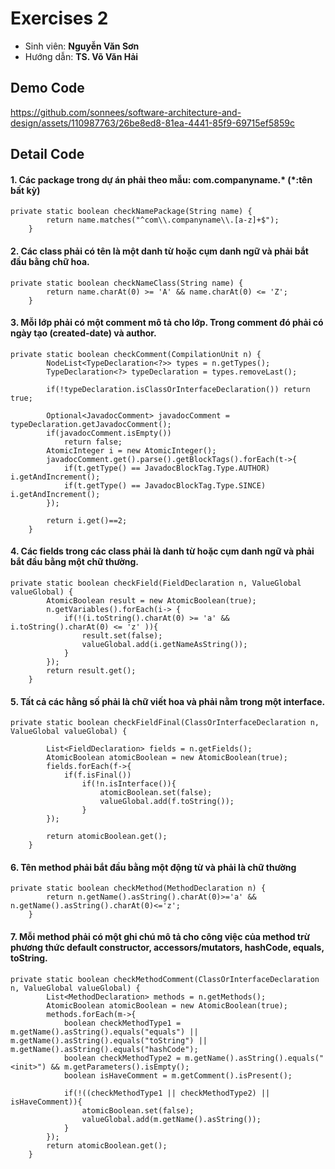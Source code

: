 # Exercises 2
- Sinh viên: **Nguyễn Văn Sơn**
- Hướng dẫn: **TS. Võ Văn Hải**

## Demo Code

https://github.com/sonnees/software-architecture-and-design/assets/110987763/26be8ed8-81ea-4441-85f9-69715ef5859c

## Detail Code
#### 1. Các package trong dự án phải theo mẫu: com.companyname.* (*:tên bất kỳ) 
```
private static boolean checkNamePackage(String name) {
        return name.matches("^com\\.companyname\\.[a-z]+$");
    }
```
#### 2. Các class phải có tên là một danh từ hoặc cụm danh ngữ và phải bắt đầu bằng chữ hoa. 
```
private static boolean checkNameClass(String name) {
        return name.charAt(0) >= 'A' && name.charAt(0) <= 'Z';
    }
```
#### 3. Mỗi lớp phải có một comment mô tả cho lớp. Trong comment đó phải có ngày tạo (created-date) và author. 
```
private static boolean checkComment(CompilationUnit n) {
        NodeList<TypeDeclaration<?>> types = n.getTypes();
        TypeDeclaration<?> typeDeclaration = types.removeLast();

        if(!typeDeclaration.isClassOrInterfaceDeclaration()) return true;

        Optional<JavadocComment> javadocComment = typeDeclaration.getJavadocComment();
        if(javadocComment.isEmpty())
            return false;
        AtomicInteger i = new AtomicInteger();
        javadocComment.get().parse().getBlockTags().forEach(t->{
            if(t.getType() == JavadocBlockTag.Type.AUTHOR) i.getAndIncrement();
            if(t.getType() == JavadocBlockTag.Type.SINCE) i.getAndIncrement();
        });

        return i.get()==2;
    }
```
#### 4. Các fields trong các class phải là danh từ hoặc cụm danh ngữ và phải bắt đầu bằng một chữ thường. 
```
private static boolean checkField(FieldDeclaration n, ValueGlobal valueGlobal) {
        AtomicBoolean result = new AtomicBoolean(true);
        n.getVariables().forEach(i-> {
            if(!(i.toString().charAt(0) >= 'a' && i.toString().charAt(0) <= 'z' )){
                result.set(false);
                valueGlobal.add(i.getNameAsString());
            }
        });
        return result.get();
    }
```
#### 5. Tất cả các hằng số phải là chữ viết hoa và phải nằm trong một interface. 
```
private static boolean checkFieldFinal(ClassOrInterfaceDeclaration n, ValueGlobal valueGlobal) {

        List<FieldDeclaration> fields = n.getFields();
        AtomicBoolean atomicBoolean = new AtomicBoolean(true);
        fields.forEach(f->{
            if(f.isFinal())
                if(!n.isInterface()){
                    atomicBoolean.set(false);
                    valueGlobal.add(f.toString());
                }
        });

        return atomicBoolean.get();
    }
```
#### 6. Tên method phải bắt đầu bằng một động từ và phải là chữ thường
```
private static boolean checkMethod(MethodDeclaration n) {
        return n.getName().asString().charAt(0)>='a' && n.getName().asString().charAt(0)<='z';
    }
```
#### 7. Mỗi method phải có một ghi chú mô tả cho công việc của method trừ phương thức default constructor, accessors/mutators, hashCode, equals, toString.
```
private static boolean checkMethodComment(ClassOrInterfaceDeclaration n, ValueGlobal valueGlobal) {
        List<MethodDeclaration> methods = n.getMethods();
        AtomicBoolean atomicBoolean = new AtomicBoolean(true);
        methods.forEach(m->{
            boolean checkMethodType1 = m.getName().asString().equals("equals") || m.getName().asString().equals("toString") || m.getName().asString().equals("hashCode");
            boolean checkMethodType2 = m.getName().asString().equals("<init>") && m.getParameters().isEmpty();
            boolean isHaveComment = m.getComment().isPresent();

            if(!((checkMethodType1 || checkMethodType2) || isHaveComment)){
                atomicBoolean.set(false);
                valueGlobal.add(m.getName().asString());
            }
        });
        return atomicBoolean.get();
    }
```








